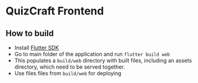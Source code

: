 # QuizCraft Frontend

## How to build
- Install [Flutter SDK](https://docs.flutter.dev/get-started/install)
- Go to main folder of the application and run `flutter build web`
- This populates a `build/web` directory with built files, including an assets directory, which need to be served together.
- Use files files from `build/web` for deploying
